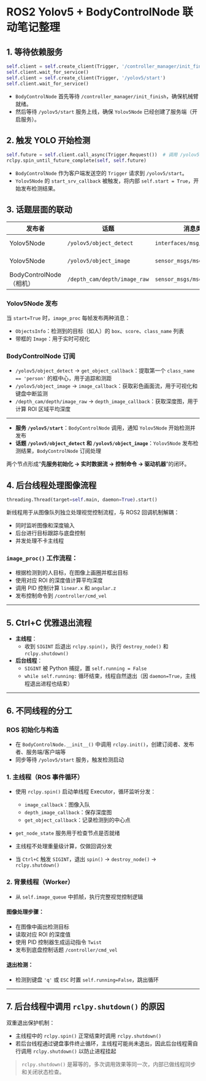 # ROS2 Yolov5 + BodyControlNode 联动笔记整理

## 1. 等待依赖服务

```python
self.client = self.create_client(Trigger, '/controller_manager/init_finish')
self.client.wait_for_service()
self.client = self.create_client(Trigger, '/yolov5/start')
self.client.wait_for_service()
```

- `BodyControlNode` 首先等待 `/controller_manager/init_finish`，确保机械臂就绪。
- 然后等待 `/yolov5/start` 服务上线，确保 `Yolov5Node` 已经创建了服务端（开启服务）。

## 2. 触发 YOLO 开始检测

```python
self.future = self.client.call_async(Trigger.Request())  # 调用 /yolov5/start
rclpy.spin_until_future_complete(self, self.future)
```

- `BodyControlNode` 作为客户端发送空的 `Trigger` 请求到 `/yolov5/start`。
- `Yolov5Node` 的 `start_srv_callback` 被触发，将内部 `self.start = True`，开始发布检测结果。

## 3. 话题层面的联动

| 发布者              | 话题                        | 消息类型                    | 订阅者                        |
|---------------------|-----------------------------|-----------------------------|-------------------------------|
| Yolov5Node          | `/yolov5/object_detect`     | `interfaces/msg/ObjectsInfo`| `BodyControlNode`（`get_object_callback`）|
| Yolov5Node          | `/yolov5/object_image`      | `sensor_msgs/msg/Image`     | `BodyControlNode`（`image_callback`）     |
| BodyControlNode（相机） | `/depth_cam/depth/image_raw` | `sensor_msgs/msg/Image`     | `BodyControlNode`（`depth_image_callback`）|

### Yolov5Node 发布

当 `start=True` 时，`image_proc` 每帧发布两种消息：

- `ObjectsInfo`：检测到的目标（如人）的 `box`、`score`、`class_name` 列表
- 带框的 `Image`：用于实时可视化

### BodyControlNode 订阅

- `/yolov5/object_detect` → `get_object_callback`：提取第一个 `class_name == 'person'` 的框中心，用于追踪和测距
- `/yolov5/object_image` → `image_callback`：获取彩色画面流，用于可视化和键盘中断监测
- `/depth_cam/depth/image_raw` → `depth_image_callback`：获取深度图，用于计算 ROI 区域平均深度

---

- **服务 `/yolov5/start`**：`BodyControlNode` 调用，通知 `Yolov5Node` 开始检测并发布
- **话题 `/yolov5/object_detect` 和 `/yolov5/object_image`**：`Yolov5Node` 发布检测结果，`BodyControlNode` 订阅处理

两个节点形成“**先服务初始化 → 实时数据流 → 控制命令 → 驱动机器**”的闭环。

## 4. 后台线程处理图像流程

```python
threading.Thread(target=self.main, daemon=True).start()
```

新线程用于从图像队列独立处理视觉控制流程，与 ROS2 回调机制解耦：

- 同时监听图像和深度输入
- 后台进行目标跟踪与底盘控制
- 并发处理不卡主线程

### `image_proc()` 工作流程：

- 根据检测到的人目标，在图像上画圈并框出目标
- 使用对应 ROI 的深度值计算平均深度
- 调用 PID 控制计算 `linear.x` 和 `angular.z`
- 发布控制命令到 `/controller/cmd_vel`

---

## 5. Ctrl+C 优雅退出流程

- **主线程**：
  - 收到 `SIGINT` 后退出 `rclpy.spin()`，执行 `destroy_node()` 和 `rclpy.shutdown()`
- **后台线程**：
  - `SIGINT` 被 Python 捕捉，置 `self.running = False`
  - `while self.running:` 循环结束，线程自然退出（因 `daemon=True`，主线程退出进程也结束）

---

## 6. 不同线程的分工

### ROS 初始化与构造

- 在 `BodyControlNode.__init__()` 中调用 `rclpy.init()`，创建订阅者、发布者、服务端/客户端等
- 同步等待 `/yolov5/start` 服务，触发检测启动

### 1. 主线程（ROS 事件循环）

- 使用 `rclpy.spin()` 启动单线程 Executor，循环监听分发：

  - `image_callback`：图像入队
  - `depth_image_callback`：保存深度图
  - `get_object_callback`：记录检测到的中心点

- `get_node_state` 服务用于检查节点是否就绪
- 主线程不处理重量级计算，仅做回调分发

- 当 `Ctrl+C` 触发 `SIGINT`，退出 `spin()` → `destroy_node()` → `rclpy.shutdown()`

### 2. 背景线程（Worker）

- 从 `self.image_queue` 中抓帧，执行完整视觉控制逻辑

#### 图像处理步骤：

- 在图像中画出检测目标
- 读取对应 ROI 的深度值
- 使用 PID 控制器生成运动指令 `Twist`
- 发布到底盘控制话题 `/controller/cmd_vel`

#### 退出检测：

- 检测到键盘 `'q'` 或 `ESC` 时置 `self.running=False`，跳出循环

---

## 7. 后台线程中调用 `rclpy.shutdown()` 的原因

双重退出保护机制：

- 主线程中的 `rclpy.spin()` 正常结束时调用 `rclpy.shutdown()`
- 若后台线程通过键盘事件终止循环，主线程可能尚未退出，因此后台线程需自行调用 `rclpy.shutdown()` 以防止进程挂起

> `rclpy.shutdown()` 是幂等的，多次调用效果等同一次，内部已做线程同步和关闭状态检查。
